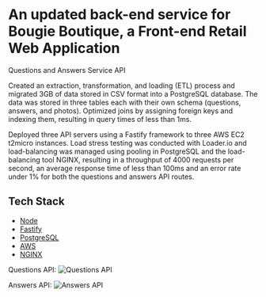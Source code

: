 # An updated back-end service for Bougie Boutique, a Front-end Retail Web Application
Questions and Answers Service API

Created an extraction, transformation, and loading (ETL) process and migrated 3GB of data stored in CSV format into a PostgreSQL database. The data was stored in three tables each with their own schema (questions, answers, and photos). Optimized joins by assigning foreign keys and indexing them, resulting in query times of less than 1ms.

Deployed three API servers using a Fastify framework to three AWS EC2 t2micro instances. Load stress testing was conducted with Loader.io and load-balancing was managed using pooling in PostgreSQL and the load-balancing tool NGINX, resulting in a throughput of 4000 requests per second, an average response time of less than 100ms and an error rate under 1% for both the questions and answers API routes.

## Tech Stack

- [Node](https://nodejs.org/en/)
- [Fastify](https://www.fastify.io/)
- [PostgreSQL](https://www.postgresql.org/)
- [AWS](https://aws.amazon.com/)
- [NGINX](https://www.nginx.com/)

Questions API:
![Questions API](./loaderio-results/NGINX3-fastify-questionAPI.png)

Answers API:
![Answers API](./loaderio-results/NGINX-fastify-answerAPI.png)
